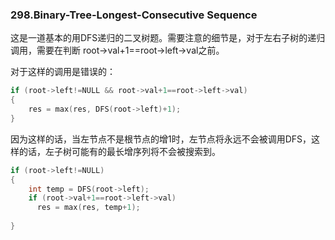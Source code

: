 ### 298.Binary-Tree-Longest-Consecutive Sequence

这是一道基本的用DFS递归的二叉树题。需要注意的细节是，对于左右子树的递归调用，需要在判断 root->val+1==root->left->val之前。

对于这样的调用是错误的：
```cpp
if (root->left!=NULL && root->val+1==root->left->val)
{
    res = max(res, DFS(root->left)+1);
}
```
因为这样的话，当左节点不是根节点的增1时，左节点将永远不会被调用DFS，这样的话，左子树可能有的最长增序列将不会被搜索到。
```cpp
if (root->left!=NULL)
{
    int temp = DFS(root->left);
    if (root->val+1==root->left->val)
      res = max(res, temp+1);
    
}
```
